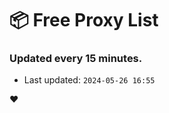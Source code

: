 # :package: Free Proxy List
### Updated every 15 minutes.

- Last updated: `2024-05-26 16:55`

:heart:
